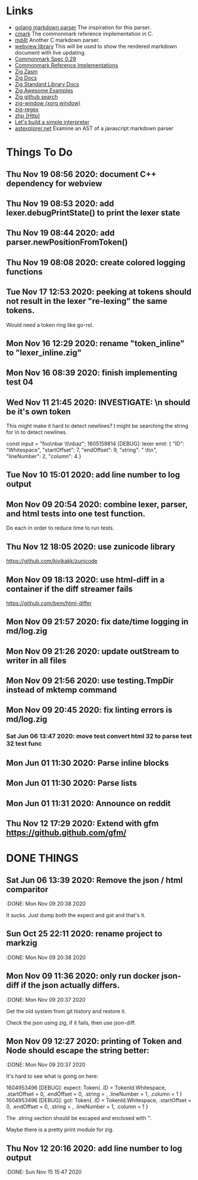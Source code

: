 # Links

* [golang markdown parser](https://gitlab.com/golang-commonmark/markdown/-/blob/master/markdown.go)
  The inspiration for this parser.
* [cmark](https://github.com/commonmark/cmark)
  The commonmark reference implementation in C.
* [md4t](https://github.com/mity/md4c)
  Another C markdown parser.
* [webview library](https://github.com/zserge/webview)
  This will be used to show the rendered markdown document with live updating.
* [Commonmark Spec 0.29](https://spec.commonmark.org/0.29/)
* [Commonmark Reference Implementations](https://github.com/commonmark/commonmark-spec/wiki/list-of-commonmark-implementations)
* [Zig Zasm](https://github.com/andrewrk/zasm/blob/master/src/main.zig)
* [Zig Docs](https://ziglang.org/documentation/master)
* [Zig Standard Library Docs](https://ziglang.org/documentation/master/std)
* [Zig Awesome Examples](https://github.com/nrdmn/awesome-zig)
* [Zig github search](https://github.com/search?q=json+getValue+language%3AZig+created%3A%3E2020-01-01&type=Code&ref=advsearch&l=&l=)
* [zig-window (xorg window)](https://github.com/andrewrk/zig-window)
* [zig-regex](https://github.com/tiehuis/zig-regex)
* [zhp (Http)](https://github.com/frmdstryr/zhp)
* [Let's build a simple interpreter](https://ruslanspivak.com/lsbasi-part1/)
* [astexplorer.net](https://astexplorer.net/)
  Examine an AST of a javascript markdown parser

# Things To Do

## Thu Nov 19 08:56 2020: document C++ dependency for webview

## Thu Nov 19 08:53 2020: add lexer.debugPrintState() to print the lexer state

## Thu Nov 19 08:44 2020: add parser.newPositionFromToken()

## Thu Nov 19 08:08 2020: create colored logging functions

## Tue Nov 17 12:53 2020: peeking at tokens should not result in the lexer "re-lexing" the same tokens.

   Would need a token ring like go-rst.

## Mon Nov 16 12:29 2020: rename "token_inline" to "lexer_inline.zig"

## Mon Nov 16 08:39 2020: finish implementing test 04

## Wed Nov 11 21:45 2020: INVESTIGATE: \n should be it's own token

   This might make it hard to detect newlines? I might be searching the string for \n to detect
   newlines.

   const input = "foo\nbar \t\nbaz";
   1605159814 [DEBUG]: lexer emit: { "ID": "Whitespace", "startOffset": 7, "endOffset": 9, "string": " \t\n", "lineNumber": 2, "column": 4 }

## Tue Nov 10 15:01 2020: add line number to log output

## Mon Nov 09 20:54 2020: combine lexer, parser, and html tests into one test function.

   Do each in order to reduce time to run tests.

## Thu Nov 12 18:05 2020: use zunicode library

   https://github.com/kivikakk/zunicode

## Mon Nov 09 18:13 2020: use html-diff in a container if the diff streamer fails

   https://github.com/bem/html-differ

## Mon Nov 09 21:57 2020: fix date/time logging in md/log.zig

## Mon Nov 09 21:26 2020: update outStream to writer in all files

## Mon Nov 09 21:56 2020: use testing.TmpDir instead of mktemp command

## Mon Nov 09 20:45 2020: fix linting errors is md/log.zig

### Sat Jun 06 13:47 2020: move test convert html 32 to parse test 32 test func

## Mon Jun 01 11:30 2020: Parse inline blocks

## Mon Jun 01 11:30 2020: Parse lists

## Mon Jun 01 11:31 2020: Announce on reddit

## Thu Nov 12 17:29 2020: Extend with gfm https://github.github.com/gfm/

# DONE THINGS

## Sat Jun 06 13:39 2020: Remove the json / html comparitor
   :DONE: Mon Nov 09 20:38 2020

   It sucks. Just dump both the expect and got and that's it.

## Sun Oct 25 22:11 2020: rename project to markzig
   :DONE: Mon Nov 09 20:38 2020

## Mon Nov 09 11:36 2020: only run docker json-diff if the json actually differs.
   :DONE: Mon Nov 09 20:37 2020

   Get the old system from git history and restore it.

   Check the json using zig, if it fails, then use json-diff.

## Mon Nov 09 12:27 2020: printing of Token and Node should escape the string better:
   :DONE: Mon Nov 09 20:37 2020

   It's hard to see what is going on here:

   1604953496 [DEBUG]: expect: Token{ .ID = TokenId.Whitespace, .startOffset = 0, .endOffset = 0, .string =        , .lineNumber = 1, .column = 1 }
   1604953496 [DEBUG]: got: Token{ .ID = TokenId.Whitespace, .startOffset = 0, .endOffset = 0, .string =   , .lineNumber = 1, .column = 1 }

   The .string section should be escaped and enclosed with ''.

   Maybe there is a pretty print module for zig.

## Thu Nov 12 20:16 2020: add line number to log output
   :DONE: Sun Nov 15 15:47 2020

